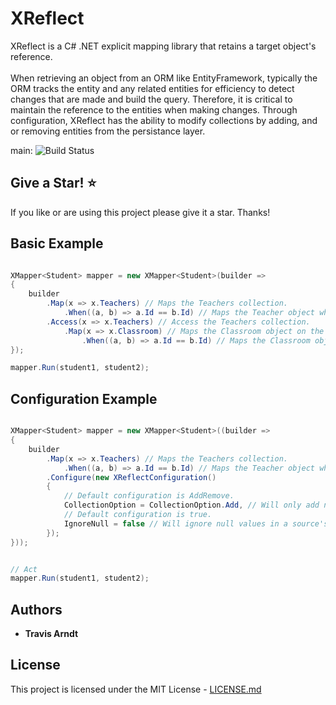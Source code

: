 # XReflect

XReflect is a C# .NET explicit mapping library that retains a target object's reference. 
<br/>
<br/>
When retrieving an object from an ORM like EntityFramework, typically the ORM tracks the entity and any related entities for efficiency to detect changes that are made and build the query. Therefore, it is critical to maintain the reference to the entities when making changes. Through configuration, XReflect has the ability to modify collections by adding, and or removing entities from the persistance layer.

main: ![Build Status](https://github.com/Tmarndt1/XReflect/workflows/.NET/badge.svg?branch=main)

## Give a Star! :star:

If you like or are using this project please give it a star. Thanks!

## Basic Example

```csharp

XMapper<Student> mapper = new XMapper<Student>(builder =>
{
    builder
        .Map(x => x.Teachers) // Maps the Teachers collection.
            .When((a, b) => a.Id == b.Id) // Maps the Teacher object when the Id property matches.
        .Access(x => x.Teachers) // Access the Teachers collection.
            .Map(x => x.Classroom) // Maps the Classroom object on the Teachers collection
                .When((a, b) => a.Id == b.Id) // Maps the Classroom object when the Id property matches.
});

mapper.Run(student1, student2);

```

## Configuration Example

```csharp

XMapper<Student> mapper = new XMapper<Student>((builder =>
{
    builder
        .Map(x => x.Teachers) // Maps the Teachers collection.
            .When((a, b) => a.Id == b.Id) // Maps the Teacher object when the Id property matches.
        .Configure(new XReflectConfiguration()
        {
            // Default configuration is AddRemove.
            CollectionOption = CollectionOption.Add, // Will only add new objects and won't remove existing in collection.
            // Default configuration is true.
            IgnoreNull = false // Will ignore null values in a source's collection while mapping.
        });
}));


// Act
mapper.Run(student1, student2);

```

## Authors

- **Travis Arndt**

## License

This project is licensed under the MIT License - [LICENSE.md](LICENSE)
